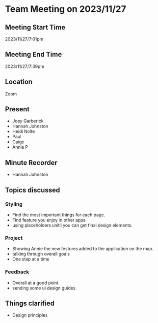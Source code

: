 # Team Meeting on 2023/11/27
## Meeting Start Time
2023/11/27/7:01pm
## Meeting End Time
2023/11/27/7:39pm
## Location
Zoom
## Present
- Joey Garberick
- Hannah Johnston
- Heidi Nolte
- Paul
- Caige
- Annie P
## Minute Recorder
- Hannah Johnston
## Topics discussed
### Styling
- Find the most important things for each page.
- Find feature you enjoy in other apps.
- using placeholders unitll you can get final design elements.
### Project 
- Showing Annie the new festures added to the application on the map.
- talking through overall goals
- One step at a time

### Feedback
- Overall at a good point
- sending some ui design guides.

## Things clarified
- Design principles




